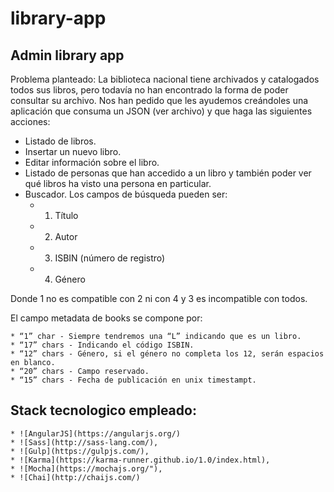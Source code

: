 # library-app
## Admin library app

Problema planteado: La biblioteca nacional tiene archivados y catalogados todos sus libros, pero todavía no han encontrado la forma de poder consultar su archivo. Nos han pedido que les ayudemos creándoles una aplicación que consuma un JSON (ver archivo) y que haga las siguientes acciones:

* Listado de libros.
* Insertar un nuevo libro.
* Editar información sobre el libro.
* Listado de personas que han accedido a un libro y también poder ver qué libros ha visto una persona en particular.
* Buscador. Los campos de búsqueda pueden ser:
    * 1. Título
    * 2. Autor
    * 3. ISBIN (número de registro)
    * 4. Género

Donde 1 no es compatible con 2 ni con 4 y 3 es incompatible con todos.

El campo metadata de books se compone por:

    * “1” char - Siempre tendremos una “L” indicando que es un libro.
    * “17” chars - Indicando el código ISBIN.
    * “12” chars - Género, si el género no completa los 12, serán espacios en blanco.
    * “20” chars - Campo reservado.
    * “15” chars - Fecha de publicación en unix timestampt.

## Stack tecnologico empleado:
    * ![AngularJS](https://angularjs.org/)
    * ![Sass](http://sass-lang.com/),
    * ![Gulp](https://gulpjs.com/),
    * ![Karma](https://karma-runner.github.io/1.0/index.html),
    * ![Mocha](https://mochajs.org/"),
    * ![Chai](http://chaijs.com/)